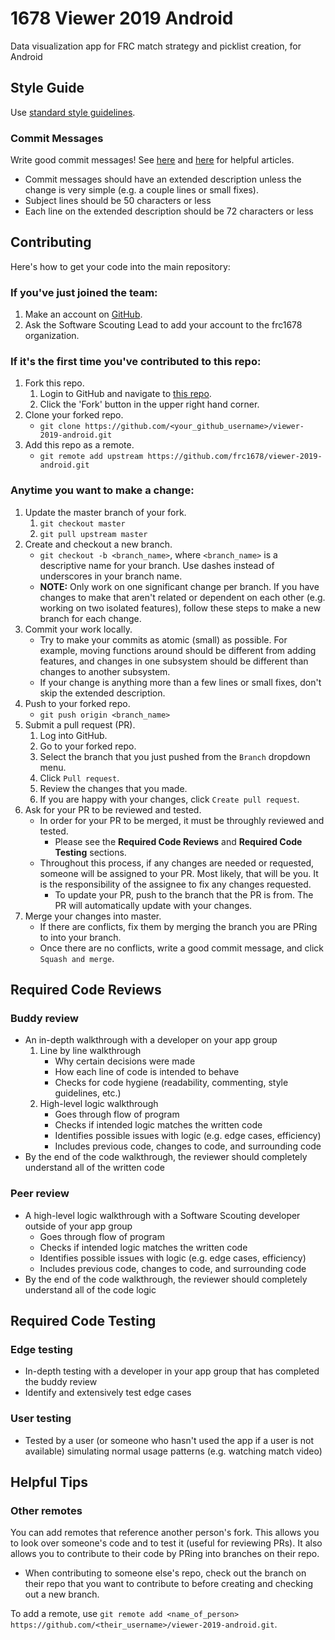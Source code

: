 # 1678 Viewer 2019 Android

Data visualization app for FRC match strategy and picklist creation, for Android

## Style Guide

Use [standard style guidelines](https://google.github.io/styleguide/javaguide.html).

### Commit Messages

Write good commit messages!  See [here](https://tbaggery.com/2008/04/19/a-note-about-git-commit-messages.html) and [here](https://chris.beams.io/posts/git-commit/) for helpful articles.

* Commit messages should have an extended description unless the change is very simple (e.g. a couple lines or small fixes).
* Subject lines should be 50 characters or less
* Each line on the extended description should be 72 characters or less

## Contributing

Here's how to get your code into the main repository:

### If you've just joined the team:
1. Make an account on [GitHub](https://github.com).
1. Ask the Software Scouting Lead to add your account to the frc1678 organization.
### If it's the first time you've contributed to this repo:
1. Fork this repo.
    1. Login to GitHub and navigate to [this repo](https://github.com/frc1678/viewer-2019-android).
    1. Click the 'Fork' button in the upper right hand corner.
1. Clone your forked repo.
    * `git clone https://github.com/<your_github_username>/viewer-2019-android.git`
1. Add this repo as a remote.
    * `git remote add upstream https://github.com/frc1678/viewer-2019-android.git`

### Anytime you want to make a change:
1. Update the master branch of your fork.
    1. `git checkout master`
    1. `git pull upstream master`
1. Create and checkout a new branch.
    * `git checkout -b <branch_name>`, where `<branch_name>` is a descriptive name for your branch. Use dashes instead of underscores in your branch name.
    * __NOTE:__ Only work on one significant change per branch.  If you have changes to make that aren't related or dependent on each other (e.g. working on two isolated features), follow these steps to make a new branch for each change.
1. Commit your work locally.
    * Try to make your commits as atomic (small) as possible.  For example, moving functions around should be different from adding features, and changes in one subsystem should be different than changes to another subsystem.
    * If your change is anything more than a few lines or small fixes, don't skip the extended description.
1. Push to your forked repo.
    * `git push origin <branch_name>`
1. Submit a pull request (PR).
    1. Log into GitHub.
    1. Go to your forked repo.
    1. Select the branch that you just pushed from the `Branch` dropdown menu.
    1. Click `Pull request`.
    1. Review the changes that you made.
    1. If you are happy with your changes, click `Create pull request`.
1. Ask for your PR to be reviewed and tested.
    * In order for your PR to be merged, it must be throughly reviewed and tested.
        * Please see the __Required Code Reviews__ and __Required Code Testing__ sections.
    * Throughout this process, if any changes are needed or requested, someone will be assigned to your PR.  Most likely, that will be you.  It is the responsibility of the assignee to fix any changes requested.
        * To update your PR, push to the branch that the PR is from.  The PR will automatically update with your changes.
1. Merge your changes into master.
    * If there are conflicts, fix them by merging the branch you are PRing to into your branch.
    * Once there are no conflicts, write a good commit message, and click `Squash and merge`.

## Required Code Reviews
### Buddy review
* An in-depth walkthrough with a developer on your app group
    1. Line by line walkthrough
        * Why certain decisions were made
        * How each line of code is intended to behave
        * Checks for code hygiene (readability, commenting, style guidelines, etc.)
    1. High-level logic walkthrough
        * Goes through flow of program
        * Checks if intended logic matches the written code
        * Identifies possible issues with logic (e.g. edge cases, efficiency)
        * Includes previous code, changes to code, and surrounding code
* By the end of the code walkthrough, the reviewer should completely understand all of the written code

### Peer review
* A high-level logic walkthrough with a Software Scouting developer outside of your app group
    * Goes through flow of program
    * Checks if intended logic matches the written code
    * Identifies possible issues with logic (e.g. edge cases, efficiency)
    * Includes previous code, changes to code, and surrounding code
* By the end of the code walkthrough, the reviewer should completely understand all of the code logic

## Required Code Testing
### Edge testing
* In-depth testing with a developer in your app group that has completed the buddy review
* Identify and extensively test edge cases

### User testing
* Tested by a user (or someone who hasn't used the app if a user is not available) simulating normal usage patterns (e.g. watching match video)

## Helpful Tips

### Other remotes

You can add remotes that reference another person's fork.  This allows you to look over someone's code and to test it (useful for reviewing PRs).  It also allows you to contribute to their code by PRing into branches on their repo.
* When contributing to someone else's repo, check out the branch on their repo that you want to contribute to before creating and checking out a new branch.

To add a remote, use `git remote add <name_of_person> https://github.com/<their_username>/viewer-2019-android.git`.
